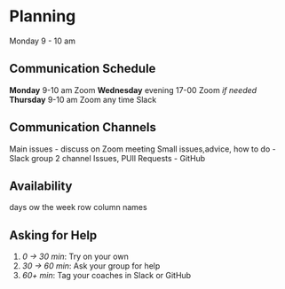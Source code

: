 # Planning

Monday 9 - 10 am

## Communication Schedule

<!--make table-->

**Monday** 9-10 am Zoom
**Wednesday** evening 17-00 Zoom
_if needed_ **Thursday** 9-10 am Zoom
any time Slack

## Communication Channels

<!--As a team come up with a plan for how to use each communication channel. What will you discuss on each one? How often will you get in touch on each channel? Below is a starter list of different ways to communicate, go ahead and rewrite this list so it works for your team:-->

Main issues - discuss on Zoom meeting
Small issues,advice, how to do - Slack group 2 channel
Issues, PUll Requests - GitHub

<!--- **Planning Documents**:
- **Slack Messaging**:
- **Video Calls**:
- **Issues**:
- **Pull Requests**:-->

## Availability

<!--table-->

days ow the week row
column names

<!-- for this we pull requests-->

## Asking for Help

<!--There's a fine line between confidently learning from your mistakes, and stubbornly getting no where. Here is a general guide for when to ask for help based on how long you've been stuck on the same problem:-->

1. _0 -> 30 min_: Try on your own
2. _30 -> 60 min_: Ask your group for help
3. _60+ min_: Tag your coaches in Slack or GitHub
